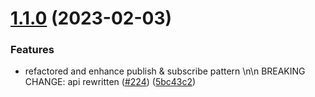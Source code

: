 # [1.1.0](https://github.com/Tada5hi/amqp-extension/compare/v1.0.5...v1.1.0) (2023-02-03)


### Features

* refactored and enhance publish & subscribe pattern \n\n BREAKING CHANGE: api rewritten ([#224](https://github.com/Tada5hi/amqp-extension/issues/224)) ([5bc43c2](https://github.com/Tada5hi/amqp-extension/commit/5bc43c235113ec8d604ad259434ad94fb7bb09f8))
